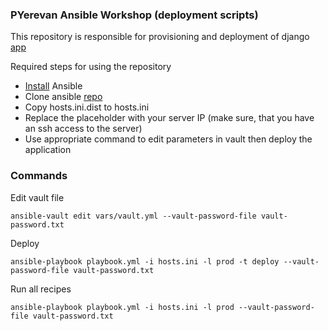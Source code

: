 ### PYerevan Ansible Workshop (deployment scripts)

This repository is responsible for provisioning and deployment of django [app](https://github.com/PYerevan/ansible-application)

Required steps for using the repository

* [Install](https://docs.ansible.com/ansible/2.7/installation_guide/intro_installation.html) Ansible
* Clone ansible [repo](https://github.com/PYerevan/ansible-deploy)
* Copy hosts.ini.dist to hosts.ini
* Replace the placeholder with your server IP (make sure, that you have an ssh access to the server)
* Use appropriate command to edit parameters in vault then deploy the application

### Commands

Edit vault file

```ansible-vault edit vars/vault.yml --vault-password-file vault-password.txt```

Deploy

```ansible-playbook playbook.yml -i hosts.ini -l prod -t deploy --vault-password-file vault-password.txt```

Run all recipes

```ansible-playbook playbook.yml -i hosts.ini -l prod --vault-password-file vault-password.txt```